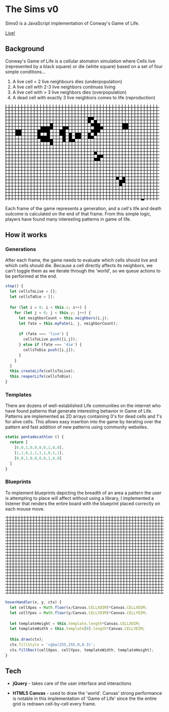 # The Sims v0

Sims0 is a JavaScript implementation of Conway's Game of Life.

[Live!](https://vorpus.github.io/theSims0/)

## Background

Conway's Game of Life is a cellular atomaton simulation where Cells live (represented by a black square) or die (white square) based on a set of four simple conditions...
1. A live cell < 2 live neighbours dies (underpopulation)
2. A live cell with 2-3 live neighbors continues living
3. A live cell with > 3 live neighbors dies (overpopulation)
4. A dead cell with exactly 3 live neighbors comes to life (reproduction)

![Life](img/life.gif)

Each frame of the game represents a generation, and a cell's life and death outcome is calculated on the end of that frame. From this simple logic, players have found many interesting patterns in game of life.

## How it works

### Generations
After each frame, the game needs to evaluate which cells should live and which cells should die. Because a cell directly affects its neighbors, we can't toggle them as we iterate through the 'world', so we queue actions to be performed at the end.

```javascript
step() {
  let cellsToLive = [];
  let cellsToDie = [];

  for (let i = 0; i < this.x; i++) {
    for (let j = 0; j < this.y; j++) {
      let neighborCount = this.neighbors(i,j);
      let fate = this.myFate(i, j, neighborCount);

      if (fate === 'live') {
        cellsToLive.push([i,j]);
      } else if (fate === 'die') {
        cellsToDie.push([i,j]);
      }
    }
  }
  this.createLife(cellsToLive);
  this.reaperLife(cellsToDie);
}
```

### Templates
There are dozens of well-established Life communities on the internet who have found patterns that generate interesting behavior in Game of Life. Patterns are implemented as 2D arrays containing 0's for dead cells and 1's for alive cells. This allows easy insertion into the game by iterating over the pattern and fast addition of new patterns using community websites.

```javascript
static pentadecathlon () {
  return [
    [0,0,1,0,0,0,0,1,0,0],
    [1,1,0,1,1,1,1,0,1,1],
    [0,0,1,0,0,0,0,1,0,0]
  ]
}
```


### Blueprints
To implement blueprints depicting the breadth of an area a pattern the user is attempting to place will affect without using a library, I implemented a listener that renders the entire board with the blueprint placed correctly on each mouse move.

![blueprint](img/blueprint.gif)

```javascript
hoverHandler(x, y, ctx) {
  let cellXpos = Math.floor(x/Canvas.CELLXDIM)*Canvas.CELLXDIM;
  let cellYpos = Math.floor(y/Canvas.CELLYDIM)*Canvas.CELLYDIM;

  let templateHeight = this.template.length*Canvas.CELLXDIM;
  let templateWidth = this.template[0].length*Canvas.CELLYDIM;

  this.draw(ctx);
  ctx.fillStyle = 'rgba(255,255,0,0.3)';
  ctx.fillRect(cellXpos, cellYpos, templateWidth, templateHeight);
}
```

## Tech

* **jQuery** - takes care of the user interface and interactions

* **HTML5 Canvas** - used to draw the 'world'. Canvas' strong performance is notable in this implementation of 'Game of Life' since the the entire grid is redrawn cell-by-cell every frame.
